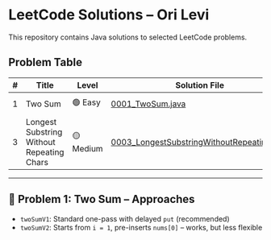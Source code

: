 # LeetCode Solutions – Ori Levi

This repository contains Java solutions to selected LeetCode problems.

## Problem Table

| #   | Title                                     | Level    | Solution File                                         | Approaches                     |
|-----|-------------------------------------------|----------|-------------------------------------------------------|-------------------------------|
| 1   | Two Sum                                   | 🟢 Easy   | [0001_TwoSum.java](java/0001_TwoSum.java)             | HashMap (2 versions)          |
| 3   | Longest Substring Without Repeating Chars | 🟡 Medium | [0003_LongestSubstringWithoutRepeating.java](java/0003_LongestSubstringWithoutRepeating.java) | Sliding Window, HashMap, HashSet |

---

## 🧩 Problem 1: Two Sum – Approaches

- `twoSumV1`: Standard one-pass with delayed `put` (recommended)
- `twoSumV2`: Starts from `i = 1`, pre-inserts `nums[0]` – works, but less flexible
